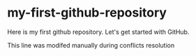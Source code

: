 # my-first-github-repository
Here is my first github repository. Let's get started with GitHub.

This line was modifed manually during conflicts resolution